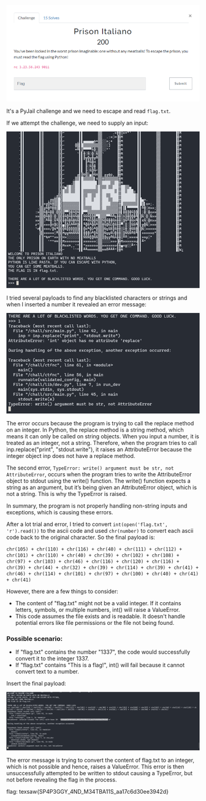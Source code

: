 ![alt text](image.png)

It's a PyJail challenge and we need to escape and read `flag.txt`.

If we attempt the challenge, we need to supply an input:

![alt text](image-1.png)

I tried several payloads to find any blacklisted characters or strings and when I inserted a number it revealed an error message:

![alt text](image-2.png)

The error occurs because the program is trying to call the replace method on an integer. In Python, the replace method is a string method, which means it can only be called on string objects. When you input a number, it is treated as an integer, not a string. Therefore, when the program tries to call inp.replace("print", "stdout.write"), it raises an AttributeError because the integer object inp does not have a replace method.

The second error, `TypeError: write() argument must be str, not AttributeError`, occurs when the program tries to write the AttributeError object to stdout using the write() function. The write() function expects a string as an argument, but it’s being given an AttributeError object, which is not a string. This is why the TypeError is raised.

In summary, the program is not properly handling non-string inputs and exceptions, which is causing these errors.

After a lot trial and error, I tried to convert `int(open('flag.txt', 'r').read())` to the ascii code and used `chr(number)` to convert each ascii code back to the original character. So the final payload is:
```
chr(105) + chr(110) + chr(116) + chr(40) + chr(111) + chr(112) + chr(101) + chr(110) + chr(40) + chr(39) + chr(102) + chr(108) + chr(97) + chr(103) + chr(46) + chr(116) + chr(120) + chr(116) + chr(39) + chr(44) + chr(32) + chr(39) + chr(114) + chr(39) + chr(41) + chr(46) + chr(114) + chr(101) + chr(97) + chr(100) + chr(40) + chr(41) + chr(41)
```

However, there are a few things to consider:
- The content of "flag.txt" might not be a valid integer. If it contains letters, symbols, or multiple numbers, int() will raise a ValueError.
- This code assumes the file exists and is readable. It doesn't handle potential errors like file permissions or the file not being found.

### Possible scenario:
- If "flag.txt" contains the number "1337", the code would successfully convert it to the integer 1337.
- If "flag.txt" contains "This is a flag!", int() will fail because it cannot convert text to a number.

Insert the final payload:

![alt text](image-3.png)

The error message is trying to convert the content of flag.txt to an integer, which is not possible and hence, raises a ValueError. This error is then unsuccessfully attempted to be written to stdout causing a TypeError, but not before revealing the flag in the process.

flag: texsaw{SP4P3GGY_4ND_M34TBA11S_aa17c6d30ee3942d}